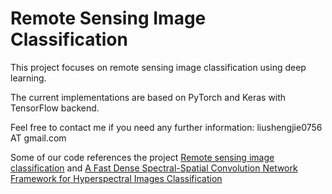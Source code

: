 # Remote Sensing Image Classification

This project focuses on remote sensing image classification using deep learning.

The current implementations are based on PyTorch and Keras with TensorFlow backend.

Feel free to contact me if you need any further information: liushengjie0756 AT gmail.com

Some of our code references the project [Remote sensing image classification](https://github.com/stop68/Remote-Sensing-Image-Classification.git) and [A Fast Dense Spectral-Spatial Convolution Network Framework for Hyperspectral Images Classification](https://github.com/shuguang-52/FDSSC.git)

